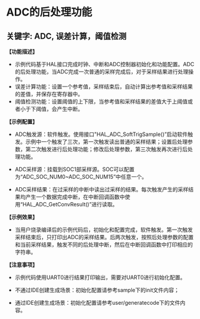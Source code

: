 # ADC的后处理功能
## 关键字: ADC, 误差计算，阈值检测

**【功能描述】**
+ 示例代码基于HAL接口完成时钟、中断和ADC控制器初始化和功能配置。ADC的后处理功能，当ADC完成一次普通的采样完成后，对于采样结果进行处理操作。
+ 误差计算功能：设置一个参考值，采样结束后，自动计算出参考值和采样结果的差值，并保存在寄存器中。
+ 阈值检测功能：设置阈值的上下限，当参考值和采样结果的差值大于上阈值或者小于下阈值，会产生中断。

**【示例配置】**
+ ADC触发源：软件触发。使用接口"HAL_ADC_SoftTrigSample()”启动软件触发。示例中一个触发了三次，第一次触发读出普通的采样结果；设置后处理参数，第二次触发进行后处理功能；修改后处理参数，第三次触发再次进行后处理功能。

+ ADC采样源：挂载到SOC1部采样源。SOC可以配置为“ADC_SOC_NUM0~ADC_SOC_NUM15”中任意一个。

+ ADC采样结果：在过采样的中断中读出过采样的结果。每次触发产生的采样结果均产生一个数据完成中断，在中断回调函数中使用“HAL_ADC_GetConvResult()”进行读取。

**【示例效果】**
+ 当用户烧录编译后的示例代码后，初始化和配置完成，软件触发。第一次触发采样结束后，只打印出ADC的采样结果。后两次触发，按照后处理参数的配置和当前采样结果，触发不同的后处理中断，然后在中断回调函数中打印相应的字符串。

**【注意事项】**
+ 示例代码使用UART0进行结果打印输出，需要对UART0进行初始化配置。

+ 不通过IDE创建生成场景：初始化配置请参考sample下的init文件内容；
+ 通过IDE创建生成场景：初始化配置请参考user/generatecode下的文件内容。
